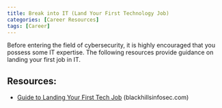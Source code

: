 ```yaml
---
title: Break into IT (Land Your First Technology Job) 
categories: [Career Resources]
tags: [Career]
---
```

Before entering the field of cybersecurity, it is highly encouraged that you possess some IT expertise. The following resources provide guidance on landing your first job in IT.


## Resources:

- [Guide to Landing Your First Tech Job](https://www.blackhillsinfosec.com/shenetworks-guide-to-landing-your-first-tech-job) (blackhillsinfosec.com) 

